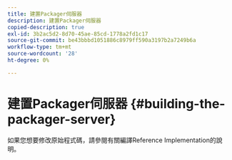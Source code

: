 ```yaml
---
title: 建置Packager伺服器
description: 建置Packager伺服器
copied-description: true
exl-id: 3b2ac5d2-8d70-45ae-85cd-1778a2fd1c17
source-git-commit: be43bbbd1051886c8979ff590a3197b2a7249b6a
workflow-type: tm+mt
source-wordcount: '28'
ht-degree: 0%

---
```


# 建置Packager伺服器 {#building-the-packager-server}

如果您想要修改原始程式碼，請參閱有關編譯Reference Implementation的說明。
